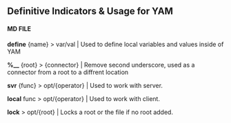## Definitive Indicators & Usage for YAM
#### MD FILE

 
 **define** {name} > var/val | Used to define local variables and values inside of YAM
 
 **%__** {root} > {connector} | Remove second underscore, used as a connector from a root to a diffrent location
 
 **svr** {func} > opt/{operator} | Used to work with server.
 
 **local** func > opt/{operator} | Used to work with client.
 
 **lock** > opt/{root} | Locks a root or the file if no root added.
